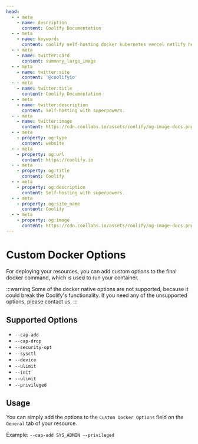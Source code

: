 ```yaml
---
head:
  - - meta
    - name: description
      content: Coolify Documentation
  - - meta
    - name: keywords
      content: coolify self-hosting docker kubernetes vercel netlify heroku render digitalocean aws gcp azure
  - - meta
    - name: twitter:card
      content: summary_large_image
  - - meta
    - name: twitter:site
      content: '@coolifyio'
  - - meta
    - name: twitter:title
      content: Coolify Documentation
  - - meta
    - name: twitter:description
      content: Self-hosting with superpowers.
  - - meta
    - name: twitter:image
      content: https://cdn.coollabs.io/assets/coolify/og-image-docs.png
  - - meta
    - property: og:type
      content: website
  - - meta
    - property: og:url
      content: https://coolify.io
  - - meta
    - property: og:title
      content: Coolify
  - - meta
    - property: og:description
      content: Self-hosting with superpowers.
  - - meta
    - property: og:site_name
      content: Coolify
  - - meta
    - property: og:image
      content: https://cdn.coollabs.io/assets/coolify/og-image-docs.png
---
```

# Custom Docker Options

For deploying your resources, you can add custom options to the final docker command, which is used to run your container.

:::warning
Some of the docker native options are not supported, because it could break the Coolify's functionality. If you need any of the unsupported options, please contact us.
:::

## Supported Options
- `--cap-add`
- `--cap-drop`
- `--security-opt`
- `--sysctl`
- `--device`
- `--ulimit`
- `--init`
- `--ulimit`
- `--privileged`

## Usage

You can simply add the options to the `Custom Docker Options` field on the `General` tab of your resource.

Example: `--cap-add SYS_ADMIN --privileged`